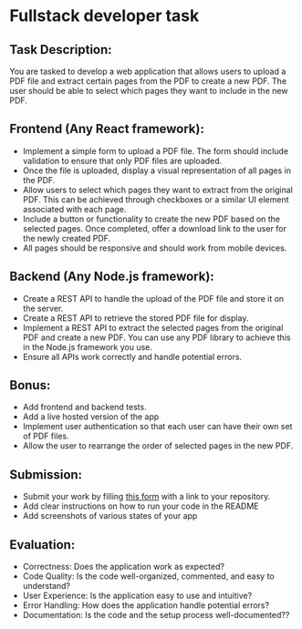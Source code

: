 # Fullstack developer task

## Task Description:

You are tasked to develop a web application that allows users to upload a PDF file and extract certain pages from the PDF to create a new PDF. The user should be able to select which pages they want to include in the new PDF.

## Frontend (Any React framework):

- Implement a simple form to upload a PDF file. The form should include validation to ensure that only PDF files are uploaded.
- Once the file is uploaded, display a visual representation of all pages in the PDF.
- Allow users to select which pages they want to extract from the original PDF. This can be achieved through checkboxes or a similar UI element associated with each page.
- Include a button or functionality to create the new PDF based on the selected pages. Once completed, offer a download link to the user for the newly created PDF.
- All pages should be responsive and should work from mobile devices.

## Backend (Any Node.js framework):

- Create a REST API to handle the upload of the PDF file and store it on the server.
- Create a REST API to retrieve the stored PDF file for display.
- Implement a REST API to extract the selected pages from the original PDF and create a new PDF. You can use any PDF library to achieve this in the Node.js framework you use.
- Ensure all APIs work correctly and handle potential errors.

## Bonus:

- Add frontend and backend tests.
- Add a live hosted version of the app
- Implement user authentication so that each user can have their own set of PDF files.
- Allow the user to rearrange the order of selected pages in the new PDF.

## Submission:

- Submit your work by filling [this form](https://docs.google.com/forms/d/e/1FAIpQLSeACdInJitqQ8hncrJdsTYEXVuts0Rb_WlMhLihXz06MTFmwA/viewform) with a link to your repository.
- Add clear instructions on how to run your code in the README
- Add screenshots of various states of your app

## Evaluation:

- Correctness: Does the application work as expected?
- Code Quality: Is the code well-organized, commented, and easy to understand?
- User Experience: Is the application easy to use and intuitive?
- Error Handling: How does the application handle potential errors?
- Documentation: Is the code and the setup process well-documented??
